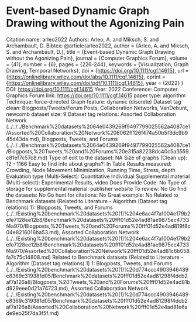 # Event-based Dynamic Graph Drawing without the Agonizing Pain

Citation name: arleo2022
Authors: Arleo, A. and Miksch, S. and Archambault, D.
Bibtex: @article{arleo2022,
author = {Arleo, A. and Miksch, S. and Archambault, D.},
title = {Event-based Dynamic Graph Drawing without the Agonizing Pain},
journal = {Computer Graphics Forum},
volume = {41},
number = {6},
pages = {226-244},
keywords = {Visualization, Graph Drawing, Temporal Networks},
doi = {https://doi.org/10.1111/cgf.14615},
url = {https://onlinelibrary.wiley.com/doi/abs/10.1111/cgf.14615},
eprint = {https://onlinelibrary.wiley.com/doi/pdf/10.1111/cgf.14615},
year = {2022}
}
DOI: https://doi.org/10.1111/cgf.14615
Year: 2022
Conference: Computer Graphics Forum
link: https://doi.org/10.1111/cgf.14615
paper type: algorithm
Technique: force-directed
Graph feature: dynamic (discrete)
Dataset tag clean: Blogposts/Tweets/Forum Posts, Collaboration Networks, VanDebunt, newcomb
dataset size: 9
Dataset tag relations: Assorted Collaboration Network (../../../Benchmark%20datasets%2064e0439269f9497799025562a4087ce1/Assorted%20Collaboration%20Network%206062ff126f474a50b5f3dc9b945d43da.md), Blogposts, Tweets, and Forums (../../../Benchmark%20datasets%2064e0439269f9497799025562a4087ce1/Blogposts,%20Tweets,%20and%20Forums%20e315a82238dc40c5a3559c81ef7c57c8.md)
Type of edit to the dataset: NA
Size of graphs (Clean up): 12 - 1166
Easy to find info about graphs?: In Table
Results measured: Crowding, Node Movement Minimization, Running Time, Stress, depth
Evaluation type (Multi-Select): Quantitative Individual
Supplemental material (Multi-select): Experimental Results, video
Does Provide Code: No
Type of storage for supplemental material: publisher website
To review: No
Go find the datasets: No
Go hunt for citations: No
Great example: No
Related to Benchmark datasets (Related to Literature - Algorithm (Dataset tag relations) 1): Blogposts, Tweets, and Forums (../../Existing%20benchmark%20datasets%20(1)%204e6ac4f7a1004e179b2efe7128ee12b8/Benchmark%20datasets%20fff01d52e4ad81ae9875ec4733f4a970/Blogposts,%20Tweets,%20and%20Forums%20fff01d52e4ad819f8c04e8216016ba53.md), Assorted Collaboration Network (../../Existing%20benchmark%20datasets%20(1)%204e6ac4f7a1004e179b2efe7128ee12b8/Benchmark%20datasets%20fff01d52e4ad81ae9875ec4733f4a970/Assorted%20Collaboration%20Network%20fff01d52e4ad81c6b058fa7c75c14808.md)
Related to Benchmark datasets (Related to Literature - Algorithm (Dataset tag relations) 1) 1: Blogposts, Tweets, and Forums (../../Existing%20benchmark%20datasets%20(1)%20d774ccc4903946489c8369c319381d05/Benchmark%20datasets%20fff01d52e4ad81298f4dcb2af7a126a8/Blogposts,%20Tweets,%20and%20Forums%20fff01d52e4ad81bd929eee0d21a74723.md), Assorted Collaboration Network (../../Existing%20benchmark%20datasets%20(1)%20d774ccc4903946489c8369c319381d05/Benchmark%20datasets%20fff01d52e4ad81298f4dcb2af7a126a8/Assorted%20Collaboration%20Network%20fff01d52e4ad81e6ade9eb25f7da3f5f.md)